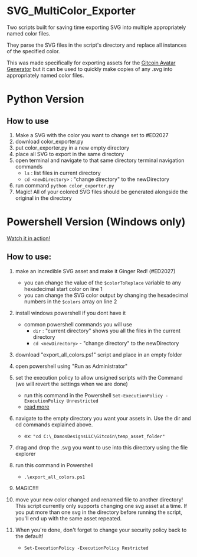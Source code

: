 # SVG_MultiColor_Exporter

Two scripts built for saving time exporting SVG into multiple appropriately named color files. 

They parse the SVG files in the script's directory and replace all instances of the specified color. 

This was made specifically for exporting assets for the [Gitcoin Avatar Generator](https://github.com/gitcoinco/web) but it can be used to quickly make copies of any .svg into appropriately named color files. 

# Python Version 
## How to use
1. Make a SVG with the color you want to change set to #ED2027
1. download color_exporter.py
2. put color_exporter.py in a new empty directory
3. place all SVG to export in the same directory
4. open terminal and navigate to that same directory
    terminal navigation commands
    - `ls` : list files in current directory
    - `cd <newDirectory>` : "change directory" to the newDirectory
5. run command ```python color_exporter.py```
6. Magic! All of your colored SVG files should be generated alongside the original in the directory


# Powershell Version (Windows only)
[Watch it in action!](https://www.youtube.com/watch?v=dfM_2emAa_Y&feature=youtu.be)

## How to use:
1. make an incredible SVG asset and make it Ginger Red! (#ED2027) 
    - you can change the value of the `$colorToReplace` variable to any hexadecimal start color on line 1
    - you can change the SVG color output by changing the hexadecimal numbers in the `$colors` array on line 2
  
2. install windows powershell if you dont have it
    - common powershell commands you will use
      - `dir` : "current directory" shows you all the files in the current directory
      - `cd <newDirectory>` - "change directory" to the newDirectory

3. download "export_all_colors.ps1" script and place in an empty folder

4. open powershell using "Run as Administrator"

5. set the execution policy to allow unsigned scripts with the Command (we will revert the settings when we are done)
    - run this command in the Powershell
    ```Set-ExecutionPolicy -ExecutionPolicy Unrestricted```
    - [read more](https://docs.microsoft.com/en-us/powershell/module/microsoft.powershell.core/about/about_execution_policies?view=powershell-6&viewFallbackFrom=powershell-Microsoft.PowerShell.Core)  

6. navigate to the empty directory you want your assets in. Use the dir and cd commands explained above.
    -  ex: ```"cd C:\_DamosDesignsLLC\Gitcoin\temp_asset_folder"```

7. drag and drop the .svg you want to use into this directory using the file explorer

8. run this command in Powershell
    - ```.\export_all_colors.ps1```

9. MAGIC!!!!

10. move your new color changed and renamed file to another directory! This script currently only supports changing one svg asset at a time. If you put more than one svg in the directory before running the script, you'll end up with the same asset repeated. 

11. When you're done, don't forget to change your security policy back to the default!

    - ```Set-ExecutionPolicy -ExecutionPolicy Restricted```
